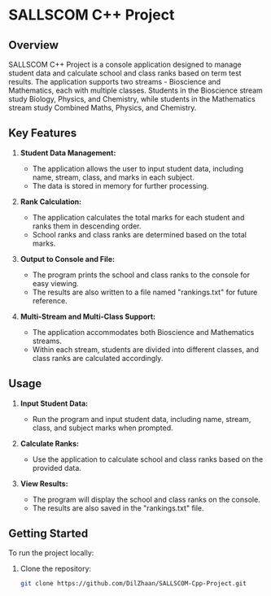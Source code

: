 # SALLSCOM C++ Project

## Overview

SALLSCOM C++ Project is a console application designed to manage student data and calculate school and class ranks based on term test results. The application supports two streams - Bioscience and Mathematics, each with multiple classes. Students in the Bioscience stream study Biology, Physics, and Chemistry, while students in the Mathematics stream study Combined Maths, Physics, and Chemistry.

## Key Features

1. **Student Data Management:**
   - The application allows the user to input student data, including name, stream, class, and marks in each subject.
   - The data is stored in memory for further processing.

2. **Rank Calculation:**
   - The application calculates the total marks for each student and ranks them in descending order.
   - School ranks and class ranks are determined based on the total marks.

3. **Output to Console and File:**
   - The program prints the school and class ranks to the console for easy viewing.
   - The results are also written to a file named "rankings.txt" for future reference.

4. **Multi-Stream and Multi-Class Support:**
   - The application accommodates both Bioscience and Mathematics streams.
   - Within each stream, students are divided into different classes, and class ranks are calculated accordingly.

## Usage

1. **Input Student Data:**
   - Run the program and input student data, including name, stream, class, and subject marks when prompted.

2. **Calculate Ranks:**
   - Use the application to calculate school and class ranks based on the provided data.

3. **View Results:**
   - The program will display the school and class ranks on the console.
   - The results are also saved in the "rankings.txt" file.

## Getting Started

To run the project locally:

1. Clone the repository:

   ```bash
   git clone https://github.com/DilZhaan/SALLSCOM-Cpp-Project.git
